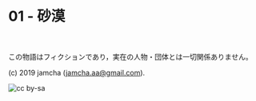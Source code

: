 

# 01 - 砂漠

<br>  
<br>  
この物語はフィクションであり，実在の人物・団体とは一切関係ありません。  

(c) 2019 jamcha (jamcha.aa@gmail.com).  

![cc by-sa](https://i.creativecommons.org/l/by-sa/4.0/88x31.png)  

